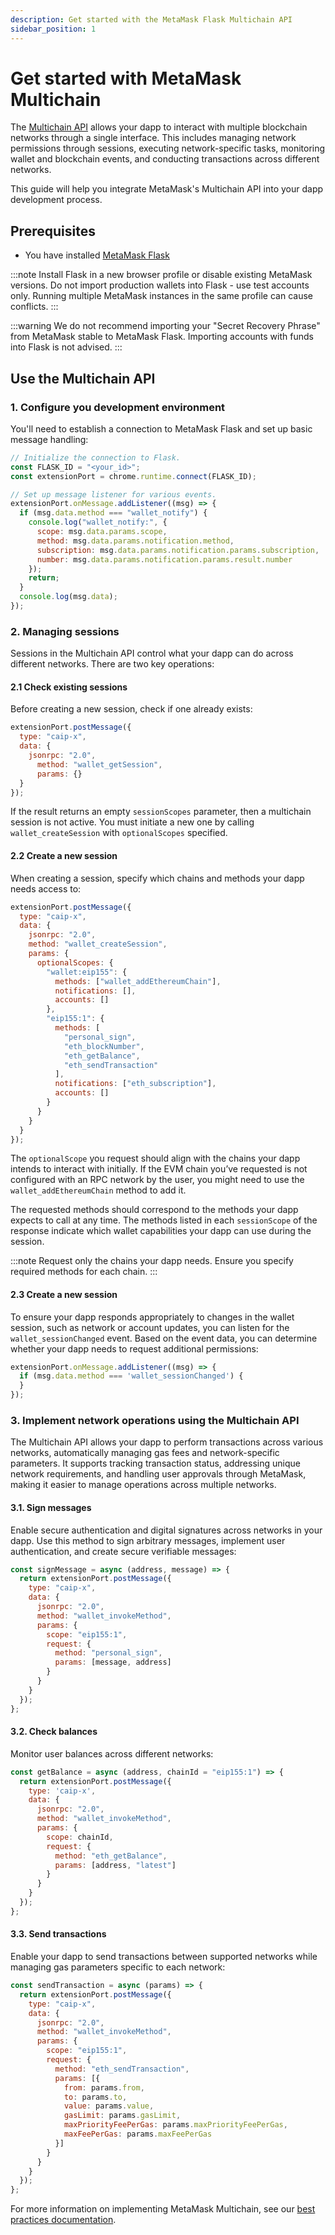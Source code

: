 ```yaml
---
description: Get started with the MetaMask Flask Multichain API
sidebar_position: 1
---
```


# Get started with MetaMask Multichain

The [Multichain API](link-to-concepts-doc) allows your dapp to interact with multiple blockchain networks through a single interface.
This includes managing network permissions through sessions, executing network-specific tasks, monitoring wallet and blockchain events, and conducting transactions across different networks.

This guide will help you integrate MetaMask's Multichain API into your dapp development process. 

## Prerequisites

- You have installed [MetaMask Flask](../../../../snaps/get-started/install-flask/)

:::note
Install Flask in a new browser profile or disable existing MetaMask versions.
Do not import production wallets into Flask - use test accounts only.
Running multiple MetaMask instances in the same profile can cause conflicts.
:::

:::warning
We do not recommend importing your "Secret Recovery Phrase" from MetaMask stable to MetaMask Flask. 
Importing accounts with funds into Flask is not advised.
:::

## Use the Multichain API

### 1. Configure you development environment

You'll need to establish a connection to MetaMask Flask and set up basic message handling:

```javascript
// Initialize the connection to Flask.
const FLASK_ID = "<your_id>";
const extensionPort = chrome.runtime.connect(FLASK_ID);

// Set up message listener for various events.
extensionPort.onMessage.addListener((msg) => {
  if (msg.data.method === "wallet_notify") {
    console.log("wallet_notify:", {
      scope: msg.data.params.scope,
      method: msg.data.params.notification.method,
      subscription: msg.data.params.notification.params.subscription,
      number: msg.data.params.notification.params.result.number
    });
    return;
  }
  console.log(msg.data);
});
```

### 2. Managing sessions

Sessions in the Multichain API control what your dapp can do across different networks. There are two key operations:

#### 2.1 Check existing sessions

Before creating a new session, check if one already exists:

```javascript
extensionPort.postMessage({
  type: "caip-x",
  data: {
    jsonrpc: "2.0",
      method: "wallet_getSession",
      params: {}
  }
});
```

If the result returns an empty `sessionScopes` parameter, then a multichain session is not active. 
You must initiate a new one by calling `wallet_createSession` with `optionalScopes` specified.

#### 2.2 Create a new session

When creating a session, specify which chains and methods your dapp needs access to:

```javascript
extensionPort.postMessage({
  type: "caip-x",
  data: {
    jsonrpc: "2.0",
    method: "wallet_createSession",
    params: {
      optionalScopes: {
        "wallet:eip155": {
          methods: ["wallet_addEthereumChain"],
          notifications: [],
          accounts: []
        },
        "eip155:1": {
          methods: [
            "personal_sign",
            "eth_blockNumber",
            "eth_getBalance",
            "eth_sendTransaction"
          ],
          notifications: ["eth_subscription"],
          accounts: []
        }
      }
    }
  }
});
```

The `optionalScope` you request should align with the chains your dapp intends to interact with initially. 
If the EVM chain you’ve requested is not configured with an RPC network by the user, you might need to use the `wallet_addEthereumChain` method to add it.

The requested methods should correspond to the methods your dapp expects to call at any time. 
The methods listed in each `sessionScope` of the response indicate which wallet capabilities your dapp can use during the session.

:::note
Request only the chains your dapp needs.
Ensure you specify required methods for each chain.
:::

#### 2.3 Create a new session

To ensure your dapp responds appropriately to changes in the wallet session, such as network or account updates, you can listen for the `wallet_sessionChanged` event. Based on the event data, you can determine whether your dapp needs to request additional permissions:

```javascript
extensionPort.onMessage.addListener((msg) => {
  if (msg.data.method === 'wallet_sessionChanged') {
  }
});
```

### 3. Implement network operations using the Multichain API 

The Multichain API allows your dapp to perform transactions across various networks, automatically managing gas fees and network-specific parameters.
It supports tracking transaction status, addressing unique network requirements, and handling user approvals through MetaMask,
making it easier to manage operations across multiple networks.

#### 3.1. Sign messages

Enable secure authentication and digital signatures across networks in your dapp. 
Use this method to sign arbitrary messages, implement user authentication, and create secure verifiable messages: 

```javascript
const signMessage = async (address, message) => {
  return extensionPort.postMessage({
    type: "caip-x",
    data: {
      jsonrpc: "2.0",
      method: "wallet_invokeMethod",
      params: {
        scope: "eip155:1",
        request: {
          method: "personal_sign",
          params: [message, address]
        }
      }
    }
  });
};
```

#### 3.2. Check balances

Monitor user balances across different networks:

```javascript
const getBalance = async (address, chainId = "eip155:1") => {
  return extensionPort.postMessage({
    type: 'caip-x',
    data: {
      jsonrpc: "2.0",
      method: "wallet_invokeMethod",
      params: {
        scope: chainId,
        request: {
          method: "eth_getBalance",
          params: [address, "latest"]
        }
      }
    }
  });
};
```

#### 3.3. Send transactions

Enable your dapp to send transactions between supported networks while managing gas parameters specific to each network:

```javascript
const sendTransaction = async (params) => {
  return extensionPort.postMessage({
    type: "caip-x",
    data: {
      jsonrpc: "2.0",
      method: "wallet_invokeMethod",
      params: {
        scope: "eip155:1",
        request: {
          method: "eth_sendTransaction",
          params: [{
            from: params.from,
            to: params.to,
            value: params.value,
            gasLimit: params.gasLimit,
            maxPriorityFeePerGas: params.maxPriorityFeePerGas,
            maxFeePerGas: params.maxFeePerGas
          }]
        }
      }
    }
  });
};
```

For more information on implementing MetaMask Multichain, see our [best practices documentation](./best-practices.md). 